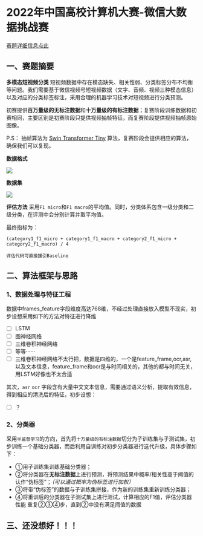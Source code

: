 # 2022年中国高校计算机大赛-微信大数据挑战赛

[赛题详细信息点此](https://algo.weixin.qq.com/)

## 一、赛题摘要
**多模态短视频分类**
短视频数据中存在模态缺失、相关性弱、分类标签分布不均衡等问题。我们需要基于微信视频号短视频数据（文字、音频、视频三种模态信息）以及对应的分类标签标注，采用合理的机器学习技术对短视频进行分类预测。

初赛提供**百万量级的无标注数据**和**十万量级的有标注数据**；复赛阶段训练数据和初赛相同，主要区别是初赛阶段只提供视频抽帧特征，而复赛阶段提供视频抽帧原始图像。

P.S： 抽帧算法为 [Swin Transformer Tiny](https://zhuanlan.zhihu.com/p/361366090) 算法，复赛阶段会提供相应的算法，确保我们可以复现。

**数据格式**


![](https://tc.pengchen.tech/img/20220515204738.png)

**数据集**

![](https://tc.pengchen.tech/img/20220515204956.png)

**评估方法**
采用`F1 micro`和`F1 macro`的平均值。同时，分类体系包含一级分类和二级分类，在评测中会分别计算并取平均值。

最终指标为：

`(category1_f1_micro + category1_f1_macro + category2_f1_micro + category2_f1_macro) / 4`

```
评估代码可直接援引Baseline
```

## 二、算法框架与思路
### 1、数据处理与特征工程
数据中frames_feature字段维度高达768维，不经过处理直接放入模型不现实，初步设想采用如下的方法对特征进行降维
- [ ] LSTM
- [ ] 图神经网络
- [ ] 三维卷积神经网络
- [ ] 等等······
- [ ] 三维卷积神经网络不太行把，数据是四维的，一个是feature_frame,ocr,asr,以及文本信息，feature_frame和ocr是与时间相关的，其他的都与时间无关，用LSTM好像也不太合适

其次，`asr` `ocr` 字段含有大量中文文本信息，需要通过语义分析，提取有效信息，得到相应的清洗后的特征，初步设想：
- [ ] ？

### 2、分类器
采用`半监督学习`的方向，首先将`十万量级的有标注数据`切分为子训练集与子测试集，初步训练一个基础分类器，而后利用自训练对初步分类器进行迭代升级，具体步骤如下：

- ①用子训练集训练基础分类器；
- ②将分类器在**无标注数据**上进行预测，将预测结果中概率/相关性高于阈值的认作“伪标签”；*（可以通过概率为伪标签进行加权）*
- ③将带“伪标签”的数据与子训练集拼接，作为新的训练集重新训练分类器；
- ④将重训后的分类器在子测试集上进行测试，计算相应的F1值，评估分类器性能
重复②③④步，直到②中没有满足阈值的数据


## 三、还没想好！！！
